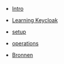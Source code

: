 * [Intro](./pages/Intro.md)

<!-- * Forgerock Analyse
  * [Acces Manager](./pages/AccesManager.md.md)
  * [Directory Service](./pages/DirectoryService.md)
  * [Identity Gateway](./pages/IdentityGateway.md)
  * [Identity Cloud](./pages/IdentityCloud.md)
  * [Deep Dive](./pages/DeepDive.md)
  * [Identity Management](./pages/IdentityManagement.md) -->


* [Learning Keycloak](./pages/learning%20keyclaok.md)
* [setup](./pages/Setup.md)
* [operations](./software/Documentatie.md)


* [Bronnen](./pages/sources.md)